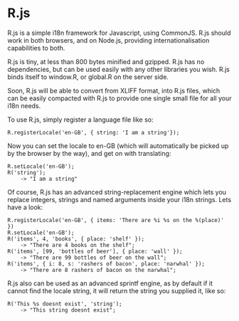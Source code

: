 R.js
=====

R.js is a simple i18n framework for Javascript, using CommonJS. R.js should work in both browsers, and on Node.js, providing internationalisation capabilities to both.

R.js is tiny, at less than 800 bytes minified and gzipped. R.js has no dependencies, but can be used easily with any other libraries you wish. R.js binds itself to window.R, or global.R on the server side.

Soon, R.js will be able to convert from XLIFF format, into R.js files, which can be easily compacted with R.js to provide one single small file for all your i18n needs.

To use R.js, simply register a language file like so:

    R.registerLocale('en-GB', { string: 'I am a string'});
    
Now you can set the locale to en-GB (which will automatically be picked up by the browser by the way), and get on with translating:

    R.setLocale('en-GB');
    R('string');
        -> "I am a string"
        
Of course, R.js has an advanced string-replacement engine which lets you replace integers, strings and named arguments inside your i18n strings. Lets have a look:

    R.registerLocale('en-GB', { items: 'There are %i %s on the %(place)' })
    R.setLocale('en-GB');
    R('items', 4, 'books', { place: 'shelf' });
        -> "There are 4 books on the shelf";
    R('items', [99, 'bottles of beer'], { place: 'wall' });
        -> "There are 99 bottles of beer on the wall";
    R('items', { i: 8, s: 'rashers of bacon', place: 'narwhal' });
        -> "There are 8 rashers of bacon on the narwhal";

R.js also can be used as an advanced sprintf engine, as by default if it cannot find the locale string, it will return the string you supplied it, like so:

    R('This %s doesnt exist', 'string');
        -> "This string doesnt exist";